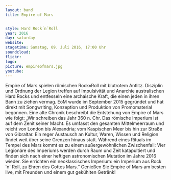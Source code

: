 ```yaml
---
layout: band
title: Empire of Mars


style: Hard Rock´n´Roll
year: 2016
day: saturday
website:
stagetime: Samstag, 09. Juli 2016, 17:00 Uhr
soundcloud: 
flickr: 
logo:
picture: empireofmars.jpg
youtube: 
---
```

Empire of Mars spielen römischen Rock`n`Roll mit blutrotem Antlitz.
Disziplin und Ordnung der Legion treffen auf Impulsivität und Anarchie australischen Hard Rocks und entfesseln eine archaische Kraft, die einen jeden in ihren Bann zu ziehen vermag.
EoM wurde im September 2015 gegründet und hat direkt mit Songwriting, Konzeption und Produktion von Promomaterial begonnen.
Eine alte Chronik beschreibt die Entstehung von Empire of Mars wie folgt:
„Wir schreiben das Jahr 360 n. Chr. Das römische Imperium ist auf dem Zenit seiner Macht.
Es umfasst den gesamten Mittelmeerraum und reicht von London bis Alexandria; vom Kaspischen Meer bis hin zur Straße von Gibraltar.
Ein reger Austausch an Kultur, Waren, Wissen und Religion findet weit über seine Grenzen hinaus statt. Während eines Rituals im Tempel des Mars kommt es zu einem außergewöhnlichen Zwischenfall: Vier Legionäre des Imperiums werden durch Raum und Zeit katapultiert und finden sich nach einer heftigen astronomischen Mutation im Jahre 2016 wieder. Sie errichten ein neoklassisches Imperium: ein Imperium aus Rock 'n' Roll, zu Ehren des Gottes Mars.“
Genießen Sie Empire of Mars am besten live, mit Freunden und einem gut gekühlten Getränk!